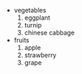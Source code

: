 - vegetables
  1. eggplant
  2. turnip
  3. chinese cabbage
- fruits
  1. apple
  2. strawberry
  3. grape
